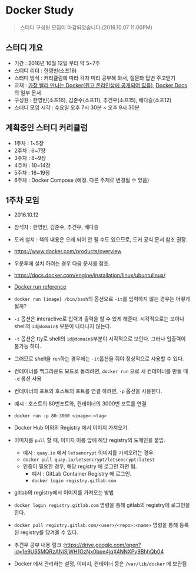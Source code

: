 # Docker Study

> 스터디 구성원 모집이 마감되었습니다.(2016.10.07 11:00PM)

## 스터디 개요
 - 기간 : 2016년 10월 12일 부터 약 5~7주
 - 스터디 리더 : 한영빈(소프16)
 - 스터디 방식 : 커리큘럼에 따라 각자 미리 공부해 와서, 질문돠 답변 주고받기
 - 교재 : [가장 빨리 만나는 Docker(원고 온라인상에 공개되어 있음)](http://pyrasis.com/docker.html), [Docker Docs](https://docs.docker.com/)의 일부 문서
 - 구성원 : 한영빈(소프16), 김준수(소프11), 추건우(소프15), 배다슬(소프12)
 - 스터디 모임 시각 : 수요일 오후 7시 30분 ~ 오후 9시 30분

## 계획중인 스터디 커리큘럼
 - 1주차 : 1~5장
 - 2주차 : 6~7장
 - 3주차 : 8~9장
 - 4주차 : 10~14장
 - 5주차 : 16~19장
 - 6주차 : Docker Compose (예정. 다른 주제로 변경될 수 있음)

## 1주차 모임
 - 2016.10.12
 - 참석자 : 한영빈, 김준수, 추건우, 배다슬
 - 도커 설치 : 책의 내용은 오래 되어 안 될 수도 있으므로, 도커 공식 문서 참조 권장.
  - https://www.docker.com/products/overview
  - 우분투에 설치 하려는 경우 다음 문서를 참조.
  - https://docs.docker.com/engine/installation/linux/ubuntulinux/
 - [Docker run reference](https://docs.docker.com/engine/reference/run/)
 - `docker run [image] /bin/bash`의 옵션으로 `-it`를 입력하지 않는 경우는 어떻게 될까?
  - `-i` 옵션은 interactive로 입력과 출력을 할 수 있게 해준다. 시각적으로는 보이나 shell의 `id@domain$` 부분이 나타나지 않는다.
  - `-t` 옵션은 tty로 shell의 `id@domain$`부분이 시각적으로 보인다. 그러나 입출력이 불가능 하다.
  - 그러므로 shell을 `run`하는 경우에는 `-it`옵션을 줘야 정상적으로 사용할 수 있다.
 - 컨테이너를 백그라운드 모드로 돌리려면, `docker run` 으로 새 컨테이너를 만들 때 `-d` 옵션 사용
 - 컨테이너의 포트와 호스트의 포트를 연결 하려면, `-p` 옵션을 사용한다.
  - 예시 : 호스트의 80번포트와, 컨테이너의 3000번 포트를 연결
  - `docker run -p 80:3000 <image>:<tag>`
 - Docker Hub 이외의 Registry 에서 이미지 가져오기.
  - 이미지를 `pull` 할 때, 이미지 이름 앞에 해당 registry의 도메인을 붙임.
    - 예시 : `quay.io` 에서 `letsencrypt` 이미지를 가져오려는 경우.
    - `docker pull quay.io/letsencrypt/letsencrypt:latest`
    - 인증이 필요한 경우, 해당 registry 에 로그인 하면 됨.
      - 예시 : GitLab Container Registry 에 로그인.
      - `docker login registry.gitlab.com`
 - gitlab의 registry에서 이미지를 가져오는 방법
  - `docker login registry.gitlab.com` 명령을 통해 gitlab의 registry에 로그인을 한다.
  - `docker pull registry.gitlab.com/<user>/<repo>:<name>` 명령을 통해 등록된 registry를 당겨올 수 있다.

 - 추건우 공부 내용 링크 :https://drive.google.com/open?id=1e9U65MQRzANiSjWH1OzNx0bpe4jqX4NNXPy9BhhQb04
 - Docker 에서 관리하는 설정, 이미지, 컨테이너 등은 `/var/lib/docker` 에 보관됨
